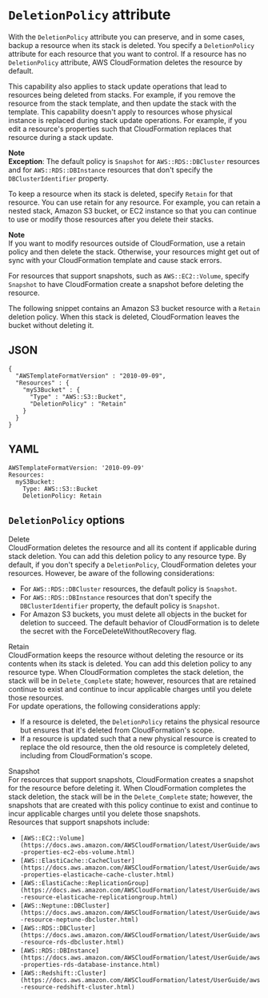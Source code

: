 # `DeletionPolicy` attribute<a name="aws-attribute-deletionpolicy"></a>

With the `DeletionPolicy` attribute you can preserve, and in some cases, backup a resource when its stack is deleted\. You specify a `DeletionPolicy` attribute for each resource that you want to control\. If a resource has no `DeletionPolicy` attribute, AWS CloudFormation deletes the resource by default\.

This capability also applies to stack update operations that lead to resources being deleted from stacks\. For example, if you remove the resource from the stack template, and then update the stack with the template\. This capability doesn't apply to resources whose physical instance is replaced during stack update operations\. For example, if you edit a resource's properties such that CloudFormation replaces that resource during a stack update\.

**Note**  
**Exception**: The default policy is `Snapshot` for `AWS::RDS::DBCluster` resources and for `AWS::RDS::DBInstance` resources that don't specify the `DBClusterIdentifier` property\.

To keep a resource when its stack is deleted, specify `Retain` for that resource\. You can use retain for any resource\. For example, you can retain a nested stack, Amazon S3 bucket, or EC2 instance so that you can continue to use or modify those resources after you delete their stacks\.

**Note**  
If you want to modify resources outside of CloudFormation, use a retain policy and then delete the stack\. Otherwise, your resources might get out of sync with your CloudFormation template and cause stack errors\.

For resources that support snapshots, such as `AWS::EC2::Volume`, specify `Snapshot` to have CloudFormation create a snapshot before deleting the resource\.

The following snippet contains an Amazon S3 bucket resource with a `Retain` deletion policy\. When this stack is deleted, CloudFormation leaves the bucket without deleting it\.

## JSON<a name="aws-attribute-deletionpolicy-example.json"></a>

```
{
  "AWSTemplateFormatVersion" : "2010-09-09",
  "Resources" : {
    "myS3Bucket" : {
      "Type" : "AWS::S3::Bucket",
      "DeletionPolicy" : "Retain"
    }
  }
}
```

## YAML<a name="aws-attribute-deletionpolicy-example.yaml"></a>

```
AWSTemplateFormatVersion: '2010-09-09'
Resources:
  myS3Bucket:
    Type: AWS::S3::Bucket
    DeletionPolicy: Retain
```

## `DeletionPolicy` options<a name="aws-attribute-deletionpolicy-options"></a>

Delete  
CloudFormation deletes the resource and all its content if applicable during stack deletion\. You can add this deletion policy to any resource type\. By default, if you don't specify a `DeletionPolicy`, CloudFormation deletes your resources\. However, be aware of the following considerations:  
+ For `AWS::RDS::DBCluster` resources, the default policy is `Snapshot`\.
+ For `AWS::RDS::DBInstance` resources that don't specify the `DBClusterIdentifier` property, the default policy is `Snapshot`\.
+ For Amazon S3 buckets, you must delete all objects in the bucket for deletion to succeed\.
The default behavior of CloudFormation is to delete the secret with the ForceDeleteWithoutRecovery flag\.

Retain  
CloudFormation keeps the resource without deleting the resource or its contents when its stack is deleted\. You can add this deletion policy to any resource type\. When CloudFormation completes the stack deletion, the stack will be in `Delete_Complete` state; however, resources that are retained continue to exist and continue to incur applicable charges until you delete those resources\.  
For update operations, the following considerations apply:  
+ If a resource is deleted, the `DeletionPolicy` retains the physical resource but ensures that it's deleted from CloudFormation's scope\.
+ If a resource is updated such that a new physical resource is created to replace the old resource, then the old resource is completely deleted, including from CloudFormation's scope\.

Snapshot  
For resources that support snapshots, CloudFormation creates a snapshot for the resource before deleting it\. When CloudFormation completes the stack deletion, the stack will be in the `Delete_Complete` state; however, the snapshots that are created with this policy continue to exist and continue to incur applicable charges until you delete those snapshots\.  
Resources that support snapshots include:  
+ `[AWS::EC2::Volume](https://docs.aws.amazon.com/AWSCloudFormation/latest/UserGuide/aws-properties-ec2-ebs-volume.html)`
+ `[AWS::ElastiCache::CacheCluster](https://docs.aws.amazon.com/AWSCloudFormation/latest/UserGuide/aws-properties-elasticache-cache-cluster.html)`
+ `[AWS::ElastiCache::ReplicationGroup](https://docs.aws.amazon.com/AWSCloudFormation/latest/UserGuide/aws-resource-elasticache-replicationgroup.html)`
+ `[AWS::Neptune::DBCluster](https://docs.aws.amazon.com/AWSCloudFormation/latest/UserGuide/aws-resource-neptune-dbcluster.html)`
+ `[AWS::RDS::DBCluster](https://docs.aws.amazon.com/AWSCloudFormation/latest/UserGuide/aws-resource-rds-dbcluster.html)`
+ `[AWS::RDS::DBInstance](https://docs.aws.amazon.com/AWSCloudFormation/latest/UserGuide/aws-properties-rds-database-instance.html)`
+ `[AWS::Redshift::Cluster](https://docs.aws.amazon.com/AWSCloudFormation/latest/UserGuide/aws-resource-redshift-cluster.html)`